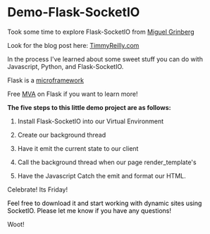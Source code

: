 # Demo-Flask-SocketIO

Took some time to explore Flask-SocketIO from <a href="https://github.com/miguelgrinberg">Miguel Grinberg</a> 

Look for the blog post here: <a href="http://timmyreilly.azurewebsites.net/flask-socketio-and-more/">TimmyReilly.com</a>

In the process I've learned about some sweet stuff you can do with Javascript, Python, and Flask-SocketIO.


Flask is a <a href="http://flask.pocoo.org/">microframework<a>


Free <a href="http://www.microsoftvirtualacademy.com/training-courses/introduction-to-creating-websites-using-python-and-flask">MVA</a> on Flask if you want to learn more!


<strong>The five steps to this little demo project are as follows:</strong>

1. Install Flask-SocketIO into our Virtual Environment

2. Create our background thread

3. Have it emit the current state to our client

4. Call the background thread when our page render_template's

5. Have the Javascript Catch the emit and format our HTML.

Celebrate! Its Friday!

<span style="color: black;">Feel free to download it and start working with dynamic sites using SocketIO. Please let me know if you have any questions!
</span>

Woot!
